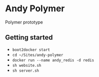 # Andy Polymer
Polymer prototype


## Getting started 

* `boot2docker start`
* `cd ~/Sites/andy-polymer`
* `docker run --name andy_redis -d redis`
* `sh website.sh`
* `sh server.sh`

